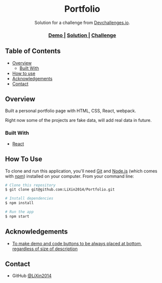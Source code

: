<!-- Please update value in the {}  -->

<h1 align="center">Portfolio</h1>

<div align="center">
   Solution for a challenge from  <a href="http://devchallenges.io" target="_blank">Devchallenges.io</a>.
</div>

<div align="center">
  <h3>
    <a href="https://objective-goldwasser-d804f6.netlify.app/">
      Demo
    </a>
    <span> | </span>
    <a href="https://github.com/LiXin2014/Portfolio">
      Solution
    </a>
    <span> | </span>
    <a href="https://devchallenges.io/challenges/5ZnOYsSXM24JWnCsNFlt">
      Challenge
    </a>
  </h3>
</div>

<!-- TABLE OF CONTENTS -->

## Table of Contents

- [Overview](#overview)
  - [Built With](#built-with)
- [How to use](#how-to-use)
- [Acknowledgements](#acknowledgements)
- [Contact](#contact)

<!-- OVERVIEW -->

## Overview

Built a personal portfolio page with HTML, CSS, React, webpack.

Right now some of the projects are fake data, will add real data in future. 

### Built With

<!-- This section should list any major frameworks that you built your project using. Here are a few examples.-->

- [React](https://reactjs.org/)

## How To Use

<!-- Example: -->

To clone and run this application, you'll need [Git](https://git-scm.com) and [Node.js](https://nodejs.org/en/download/) (which comes with [npm](http://npmjs.com)) installed on your computer. From your command line:

```bash
# Clone this repository
$ git clone git@github.com:LiXin2014/Portfolio.git

# Install dependencies
$ npm install

# Run the app
$ npm start
```

## Acknowledgements

<!-- This section should list any articles or add-ons/plugins that helps you to complete the project. This is optional but it will help you in the future. For example: -->
- [To make demo and code buttons to be always placed at bottom, regardless of size of description](https://stackoverflow.com/questions/31000885/align-an-element-to-bottom-with-flexbox)

## Contact

- GitHub [@LiXin2014](https://github.com/LiXin2014)